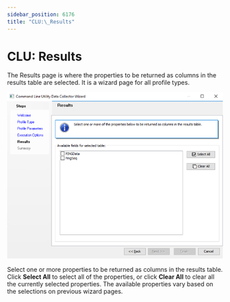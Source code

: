 ```yaml
---
sidebar_position: 6176
title: "CLU:\_Results"
---
```


# CLU: Results

The Results page is where the properties to be returned as columns in the results table are selected. It is a wizard page for all profile types.

![Command Line Utility Data Collector Wizard Results page](../../../../../../../static/images/AccessAnalyzer_12.0/Content/Resources/Images/EnterpriseAuditor/Admin/DataCollector/CommandLineUtility/Results.png "Command Line Utility Data Collector Wizard Results page")

Select one or more properties to be returned as columns in the results table. Click **Select All** to select all of the properties, or click **Clear All** to clear all the currently selected properties. The available properties vary based on the selections on previous wizard pages.